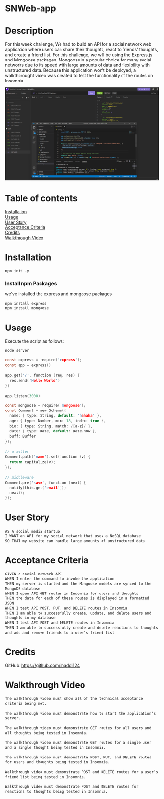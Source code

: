 # SNWeb-app

# Description
For this week challenge, We had to build an API for a social network web application where users can share their thoughts, react to friends’ thoughts, and create a friend list. For this challenge, we will be using the Express.js and Mongoose packages. Mongoose is a popular choice for many social networks due to its speed with large amounts of data and flexibility with unstructured data. Because this application won’t be deployed, a walkthorought video was created to test the functionality of the routes on Insomnia.

![Insomnia](./utils/images/insomnia-ch18.png)

# Table of contents
[Installation](#Installation)<br>
[Usage](#Usage)<br>
[User Story](#User-Story)<br>
[Acceptance Criteria](#Acceptance-Criteria)<br>
[Credits](#Credits)<br>
[Walkthrough Video](#Walkthrough-Video)<br>

# Installation
```
npm init -y
```
### Install npm Packages
we've installed the express and mongoose packages
```
npm install express
npm install mongoose
```
# Usage
Execute the script as follows:
```
node server
```
```h
const express = require('express');
const app = express()

app.get('/', function (req, res) {
  res.send('Hello World')
})

app.listen(3000)
```
```h
const mongoose = require('mongoose');
const Comment = new Schema({
  name: { type: String, default: 'hahaha' },
  age: { type: Number, min: 18, index: true },
  bio: { type: String, match: /[a-z]/ },
  date: { type: Date, default: Date.now },
  buff: Buffer
});

// a setter
Comment.path('name').set(function (v) {
  return capitalize(v);
});

// middleware
Comment.pre('save', function (next) {
  notify(this.get('email'));
  next();
});
```
# User Story
```
AS A social media startup
I WANT an API for my social network that uses a NoSQL database
SO THAT my website can handle large amounts of unstructured data
```
# Acceptance Criteria
```
GIVEN a social network API
WHEN I enter the command to invoke the application
THEN my server is started and the Mongoose models are synced to the MongoDB database
WHEN I open API GET routes in Insomnia for users and thoughts
THEN the data for each of these routes is displayed in a formatted JSON
WHEN I test API POST, PUT, and DELETE routes in Insomnia
THEN I am able to successfully create, update, and delete users and thoughts in my database
WHEN I test API POST and DELETE routes in Insomnia
THEN I am able to successfully create and delete reactions to thoughts and add and remove friends to a user’s friend list
```
# Credits
GitHub: https://github.com/maddi124<br>

# Walkthrough Video
```
The walkthrough video must show all of the technical acceptance criteria being met.

The walkthrough video must demonstrate how to start the application’s server.

The walkthrough video must demonstrate GET routes for all users and all thoughts being tested in Insomnia.

The walkthrough video must demonstrate GET routes for a single user and a single thought being tested in Insomnia.

The walkthrough video must demonstrate POST, PUT, and DELETE routes for users and thoughts being tested in Insomnia.

Walkthrough video must demonstrate POST and DELETE routes for a user’s friend list being tested in Insomnia.

Walkthrough video must demonstrate POST and DELETE routes for reactions to thoughts being tested in Insomnia.
```